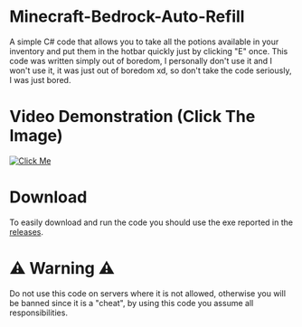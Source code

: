 # Minecraft-Bedrock-Auto-Refill
A simple C# code that allows you to take all the potions available in your inventory and put them in the hotbar quickly just by clicking "E" once.
This code was written simply out of boredom, I personally don't use it and I won't use it, it was just out of boredom xd, so don't take the code seriously, I was just bored.

# Video Demonstration (Click The Image)
[![Click Me](https://img.youtube.com/vi/glGUwHp5wqI/0.jpg)](https://youtu.be/glGUwHp5wqI)

# Download
To easily download and run the code you should use the exe reported in the [releases](https://github.com/cheditx/Minecraft-Bedrock-Auto-Refill/releases/tag/v1).

# ⚠️ Warning ⚠️
Do not use this code on servers where it is not allowed, otherwise you will be banned since it is a "cheat", by using this code you assume all responsibilities.
